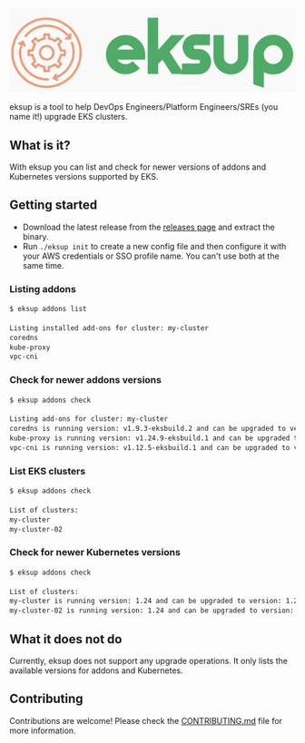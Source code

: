 <p align="center">
  <img src="logo.png" alt="eksup"/>
</p>

eksup is a tool to help DevOps Engineers/Platform Engineers/SREs (you name it!) upgrade EKS clusters.

## What is it?

With eksup you can list and check for newer versions of addons and Kubernetes versions supported by EKS.

## Getting started

- Download the latest release from the [releases page](https://github.com/pequi-io/eksup/releases) and extract the binary.
- Run `./eksup init` to create a new config file and then configure it with your AWS credentials or SSO profile name. You can't use both at the same time.

### Listing addons

```bash
$ eksup addons list

Listing installed add-ons for cluster: my-cluster
coredns
kube-proxy
vpc-cni
```

### Check for newer addons versions

```bash
$ eksup addons check

Listing add-ons for cluster: my-cluster
coredns is running version: v1.9.3-eksbuild.2 and can be upgraded to version: v1.9.3-eksbuild.5
kube-proxy is running version: v1.24.9-eksbuild.1 and can be upgraded to version: v1.24.10-eksbuild.2
vpc-cni is running version: v1.12.5-eksbuild.1 and can be upgraded to version: v1.13.0-eksbuild.1
```

### List EKS clusters

```bash
$ eksup addons check

List of clusters:
my-cluster
my-cluster-02
```

### Check for newer Kubernetes versions

```bash
$ eksup addons check

List of clusters:
my-cluster is running version: 1.24 and can be upgraded to version: 1.27
my-cluster-02 is running version: 1.24 and can be upgraded to version: 1.27
```

## What it does not do

Currently, eksup does not support any upgrade operations. It only lists the available versions for addons and Kubernetes. 

## Contributing

Contributions are welcome! Please check the [CONTRIBUTING.md](CONTRIBUTING.md) file for more information.
